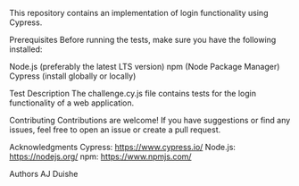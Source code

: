 This repository contains an implementation of login functionality using Cypress.

Prerequisites
Before running the tests, make sure you have the following installed:

Node.js (preferably the latest LTS version)
npm (Node Package Manager)
Cypress (install globally or locally)

Test Description
The challenge.cy.js file contains tests for the login functionality of a web application. 

Contributing
Contributions are welcome! If you have suggestions or find any issues, feel free to open an issue or create a pull request.

Acknowledgments
Cypress: https://www.cypress.io/
Node.js: https://nodejs.org/
npm: https://www.npmjs.com/

Authors
AJ Duishe
